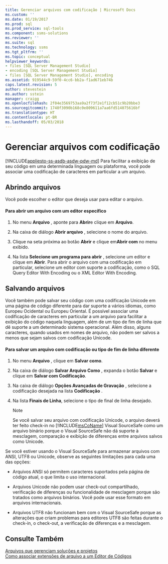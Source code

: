 ```yaml
---
title: Gerenciar arquivos com codificação | Microsoft Docs
ms.custom: ''
ms.date: 01/19/2017
ms.prod: sql
ms.prod_service: sql-tools
ms.component: ssms-solutions
ms.reviewer: ''
ms.suite: sql
ms.technology: ssms
ms.tgt_pltfrm: ''
ms.topic: conceptual
helpviewer_keywords:
- files [SQL Server Management Studio]
- encoding [SQL Server Management Studio]
- files [SQL Server Management Studio], encoding
ms.assetid: 919544c9-59f0-4cc6-bb2a-f1ad671eb74b
caps.latest.revision: 5
author: stevestein
ms.author: sstein
manager: craigg
ms.openlocfilehash: 2f04e3569753aa9a2f73f2e1f12cb51c9b20bbe3
ms.sourcegitcommit: 1740f3090b168c0e809611a7aa6fd514075616bf
ms.translationtype: HT
ms.contentlocale: pt-BR
ms.lasthandoff: 05/03/2018
---
```

# <a name="manage-files-with-encoding"></a>Gerenciar arquivos com codificação
[!INCLUDE[appliesto-ss-asdb-asdw-pdw-md](../../includes/appliesto-ss-asdb-asdw-pdw-md.md)]
Para facilitar a exibição de seu código em uma determinada linguagem ou plataforma, você pode associar uma codificação de caracteres em particular a um arquivo.  
  
## <a name="opening-files"></a>Abrindo arquivos  
Você pode escolher o editor que deseja usar para editar o arquivo.  
  
#### <a name="to-open-a-file-with-a-specific-editor"></a>Para abrir um arquivo com um editor específico  
  
1.  No menu **Arquivo** , aponte para **Abrir**e clique em **Arquivo**.  
  
2.  Na caixa de diálogo **Abrir arquivo** , selecione o nome do arquivo.  
  
3.  Clique na seta próxima ao botão **Abrir** e clique em**Abrir com** no menu exibido.  
  
4.  Na lista **Selecione um programa para abrir** , selecione um editor e clique em **Abrir**. Para abrir o arquivo com uma codificação em particular, selecione um editor com suporte a codificação, como o SQL Query Editor With Encoding ou o XML Editor With Encoding.  
  
## <a name="saving-files"></a>Salvando arquivos  
Você também pode salvar seu código com uma codificação Unicode em uma página de código diferente para dar suporte a vários idiomas, como Europeu Ocidental ou Europeu Oriental. É possível associar uma codificação de caracteres em particular a um arquivo para facilitar a exibição do código naquela linguagem, além de um tipo de fim de linha que dê suporte a um determinado sistema operacional. Além disso, alguns caracteres, quando usados em nomes de arquivo, não podem ser salvos a menos que sejam salvos com codificação Unicode.  
  
#### <a name="to-save-a-file-with-a-different-encoding-or-line-ending-type"></a>Para salvar um arquivo com codificação ou tipo de fim de linha diferente  
  
1.  No menu **Arquivo** , clique em **Salvar <filename> como**.  
  
2.  Na caixa de diálogo **Salvar Arquivo Como** , expanda o botão **Salvar** e clique em **Salvar com Codificação**.  
  
3.  Na caixa de diálogo **Opções Avançadas de Gravação** , selecione a codificação desejada na lista **Codificação** .  
  
4.  Na lista **Finais de Linha**, selecione o tipo de final de linha desejado.  
  
    > [!NOTE]  
    > Se você salvar seu arquivo com codificação Unicode, o arquivo deverá ter feito check-in no [!INCLUDE[msCoName](../../includes/msconame_md.md)] Visual SourceSafe como um arquivo binário porque o Visual SourceSafe não dá suporte à mesclagem, comparação e exibição de diferenças entre arquivos salvos como Unicode.  
  
Se você estiver usando o Visual SourceSafe para armazenar arquivos com ANSI, UTF8 ou Unicode, observe as seguintes limitações para cada uma das opções:  
  
-   Arquivos ANSI só permitem caracteres suportados pela página de código atual, o que limita o uso internacional.  
  
-   Arquivos Unicode não podem usar check-out compartilhado, verificação de diferenças ou funcionalidade de mesclagem porque são tratados como arquivos binários. Você pode usar esse formato em arquivos internacionais.  
  
-   Arquivos UTF8 não funcionam bem com o Visual SourceSafe porque as alterações que criam problemas para editores UTF8 são feitas durante o check-in, o check-out, a verificação de diferenças e a mesclagem.  
  
## <a name="see-also"></a>Consulte Também  
[Arquivos que gerenciam soluções e projetos](../../ssms/solution/files-that-manage-solutions-and-projects.md)  
[Como associar extensões de arquivo a um Editor de Códigos](http://msdn.microsoft.com/en-us/193630f4-93de-4950-8f36-68702531f925)  
  
